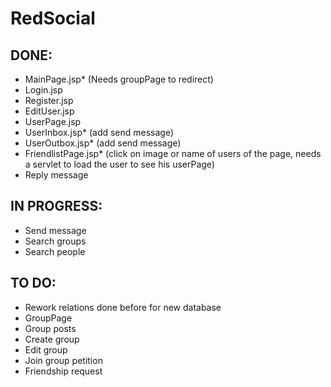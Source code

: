 # RedSocial
DONE:
-
- MainPage.jsp* (Needs groupPage to redirect)
- Login.jsp
- Register.jsp
- EditUser.jsp
- UserPage.jsp
- UserInbox.jsp* (add send message)
- UserOutbox.jsp* (add send message)
- FriendlistPage.jsp* (click on image or name of users of the page, needs a servlet to load the user to see his userPage)
- Reply message

IN PROGRESS:
-
- Send message
- Search groups
- Search people

TO DO:
-
- Rework relations done before for new database
- GroupPage
- Group posts
- Create group
- Edit group
- Join group petition
- Friendship request
